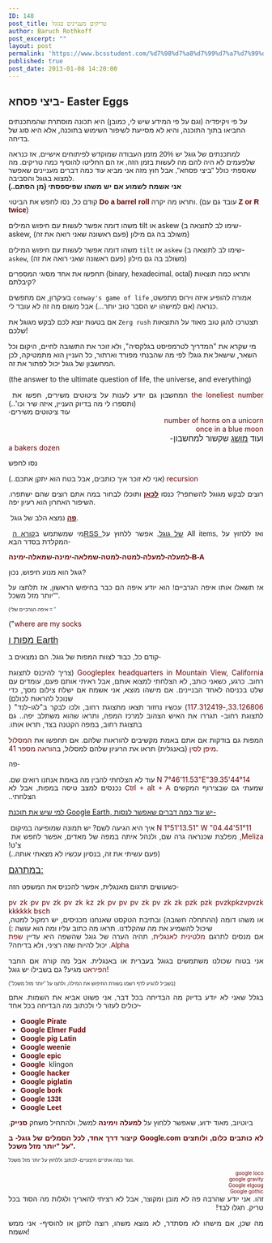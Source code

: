 ```yaml
---
ID: 148
post_title: טריקים מעניינים בגוגל
author: Baruch Rothkoff
post_excerpt: ""
layout: post
permalink: 'https://www.bcsstudent.com/%d7%98%d7%a8%d7%99%d7%a7%d7%99%d7%9d-%d7%9e%d7%a2%d7%a0%d7%99%d7%99%d7%a0%d7%99%d7%9d-%d7%91%d7%92%d7%95%d7%92%d7%9c/'
published: true
post_date: 2013-01-08 14:20:00
---
```

<!-- wp:heading -->
<h2>ביצי פסחא- Easter Eggs</h2>
<!-- /wp:heading -->

<!-- wp:paragraph -->
<p>על פי ויקיפדיה (וגם על פי המידע שיש לי, כמובן) היא תכונה מוסתרת שהמתכנתים החביאו בתוך התוכנה, והיא לא מסייעת לשיפור השימוש בתוכנה, אלא היא סוג של בדיחה.</p>
<!-- /wp:paragraph -->

<!-- wp:paragraph -->
<p><span style="background-color: white;"><span style="font-family: Arial, Helvetica, sans-serif;">למתכנתים של גוגל יש 20% מזמן העבודה שמוקדש לפיתוחים אישיים, אז כנראה שלפעמים לא היה להם מה לעשות בזמן הזה, אז הם החליטו להוסיף כמה טריקים.&nbsp;</span><span style="font-family: Arial, Helvetica, sans-serif;">מה שאספתי כולל "ביצי פסחא", אבל חוץ מזה אני מביא עוד כמה דברים מעניינים שאפשר למצוא בגוגל והסביבה.</span></span><br><b style="background-color: white; font-family: Arial, Helvetica, sans-serif;">אני אשמח לשמוע אם יש משהו שפיספסתי (מן הסתם..)</b></p>
<!-- /wp:paragraph -->

<!-- wp:paragraph -->
<p><span style="background-color: white; font-family: Arial, Helvetica, sans-serif;">קודם כל, נסו לחפש את הביטוי&nbsp;</span><b style="color: #660000; font-family: Arial, Helvetica, sans-serif; text-align: left;">Do a barrel roll&nbsp;</b><span style="font-family: Arial, Helvetica, sans-serif;">ותראו מה יקרה. (עובד גם עם </span><b id="internal-source-marker_0.7037481132429093" style="text-align: start;"><span style="vertical-align: baseline; white-space: pre-wrap;"><span style="font-family: Arial, Helvetica, sans-serif;"><span style="color: #660000;">Z or R twice</span><span style="font-weight: normal;">) </span></span></span></b></p>
<!-- /wp:paragraph -->

<!-- wp:html -->
משהו דומה אפשר לעשות עם חיפוש המילים tilt או askew (שימו לב לתוצאה ב- askew, משולב בה גם מילון (פעם ראשונה שאני רואה את זה))
<!-- /wp:html -->

<!-- wp:paragraph -->
<p>משהו דומה אפשר לעשות עם חיפוש המילים <code>tilt</code> או <code>askew</code> (שימו לב לתוצאה ב- <code>askew</code>, משולב בה גם מילון (פעם ראשונה שאני רואה את זה))</p>
<!-- /wp:paragraph -->

<!-- wp:paragraph -->
<p><span style="background-color: white; font-family: Arial, Helvetica, sans-serif;"><span style="background-color: white; font-family: Arial, Helvetica, sans-serif;"><span style="white-space: pre-wrap;">תחפשו את אחד מסוגי המספרים (binary, hexadecimal, octal) ותראו כמה תוצאות קיבלתם?</span></span></span></p>
<!-- /wp:paragraph -->

<!-- wp:paragraph -->
<p>בעיקרון, אם מחפשים <code>conway's game of life</code> אמורה להופיע איזה וירוס מתפשט, כנראה (אם למישהו יש הסבר טוב יותר…) אבל משום מה זה לא עובד לי.</p>
<!-- /wp:paragraph -->

<!-- wp:paragraph -->
<p>אם בטעות יוצא לכם לבקש מגוגל את <code>Zerg rush</code> תצטרכו להגן טוב מאוד על התוצאות שלכם!</p>
<!-- /wp:paragraph -->

<!-- wp:paragraph -->
<p>מי שקרא את "המדריך לטרמפיסט בגלקסיה", ולא זוכר את התשובה לחיים, היקום וכל השאר, שישאל את גוגל! לפי מה שהבנתי מפורד וארתור, כל העניין הוא מתמטיקה, לכן המחשבון של גוגל יכול לפתור את זה.</p>
<!-- /wp:paragraph -->

<!-- wp:paragraph {"direction":"ltr"} -->
<p dir="ltr">(the answer to the ultimate question of life, the universe, and everything)</p>
<!-- /wp:paragraph -->

<!-- wp:html -->
<div style="text-align: justify;">
<p dir="rtl" style="display: inline !important; margin-bottom: 0; margin-top: 0; text-align: right;"><span style="vertical-align: baseline; white-space: pre-wrap;">המחשבון גם יודע לענות על ציטוט</span><span style="vertical-align: baseline; white-space: pre-wrap;">ים משירים, חפשו את </span></p>
<p dir="rtl" style="display: inline !important; margin-bottom: 0; margin-top: 0; text-align: right;"><span style="vertical-align: baseline; white-space: pre-wrap;"><span style="color: #660000;">the loneliest number</span><span style="font-weight: normal;"> (ותספרו לי מה בדיוק העניין, איזה שיר וכו'..)</span></span></p>
</div>
<!-- /wp:html -->

<!-- wp:html -->
<div style="text-align: justify;">
<p dir="rtl" style="display: inline !important; margin-bottom: 0; margin-top: 0; text-align: right;"><span style="background-color: white; vertical-align: baseline; white-space: pre-wrap;"><span style="font-family: Arial, Helvetica, sans-serif;">עוד ציטוטים משירים-</span></span></p>
</div>
<!-- /wp:html -->

<!-- wp:html -->
<div style="text-align: justify;">
<p dir="rtl" style="margin-bottom: 0; margin-top: 0; text-align: right;"><span style="vertical-align: baseline; white-space: pre-wrap;"><span style="color: #660000;">number of horns on a unicorn</span></span></p>
<div dir="rtl" style="margin-bottom: 0; margin-top: 0; text-align: right;"><span style="vertical-align: baseline; white-space: pre-wrap;"><span style="color: #660000;">once in a blue moon</span></span></div>
<div dir="rtl" style="font-size: medium; font-weight: normal; margin-bottom: 0; margin-top: 0; text-align: right;">ועוד <a href="http://he.wikipedia.org/wiki/%D7%AA%D7%A8%D7%99%D7%A1%D7%A8_%D7%A9%D7%9C_%D7%90%D7%95%D7%A4%D7%99%D7%9D" target="_blank" rel="noopener">מושג</a>&nbsp;שקשור למחשבון-<b id="internal-source-marker_0.7037481132429093" style="font-weight: normal; text-align: start;"></b></div>
<div style="display: inline !important;">
<div style="display: inline !important;">
<div style="display: inline !important;">
<div dir="rtl" style="display: inline !important; margin-bottom: 0; margin-top: 0; text-align: right;"><span style="vertical-align: baseline; white-space: pre-wrap;"><span style="color: #660000;">a bakers dozen</span></span></div>
</div>
</div>
</div>
</div>
<!-- /wp:html -->

<!-- wp:html -->
<div style="text-align: justify;">
<p><span style="background-color: white; font-family: Arial, Helvetica, sans-serif;"><span style="background-color: white; font-family: Arial, Helvetica, sans-serif;"><span style="white-space: pre-wrap;">נסו לחפש </span></span></span></p>
<p dir="rtl" style="display: inline !important; margin-bottom: 0; margin-top: 0; text-align: right;"><span style="vertical-align: baseline; white-space: pre-wrap;"><span style="color: #660000;">recursion</span><span style="font-weight: normal;"> (אני לא זוכר איך כותבים, אבל בטח הוא יתקן אתכם..)</span></span></p>
</div>
<!-- /wp:html -->

<!-- wp:html -->
<div style="text-align: justify;">
<p><span style="background-color: white; font-family: Arial, Helvetica, sans-serif;">רוצים לבקש מגוגל להשתפר? כנסו&nbsp;<a href="http://support.google.com/mail/bin/static.py?hl=en&amp;page=suggestions.cs" target="_blank" rel="noopener"><b><span style="color: #660000;">לכאן</span></b></a>&nbsp;ותוכלו לבחור במה אתם רוצים שהם ישתפרו. השיפור האחרון הוא רעיון יפה.</span></p>
</div>
<!-- /wp:html -->

<!-- wp:html -->
<div style="text-align: justify;">
<p>&nbsp;<span style="background-color: white; font-family: Arial, Helvetica, sans-serif;"><a href="http://www.google.com/heart/" target="_blank" rel="noopener"><b><span style="color: #660000;">פה</span></b></a>&nbsp;נמצא הלב של גוגל.</span></p>
</div>
<!-- /wp:html -->

<!-- wp:html -->
<div style="text-align: justify;">
<p>&nbsp;<span style="background-color: white; font-family: Arial, Helvetica, sans-serif;">מי שמשתמש ב<a href="https://www.google.com/reader/" target="_blank" rel="noopener">קורא הRSS של גוגל</a>, אפשר ללחוץ על All items, ואז ללחוץ על המקלדת בסדר הבא-</span></p>
</div>
<!-- /wp:html -->

<!-- wp:html -->
<div style="text-align: justify;">
<p><span style="background-color: white; color: #660000; font-family: Arial, Helvetica, sans-serif;"><b>למעלה-למעלה-למטה-למטה-שמלאה-ימינה-שמאלה-ימינה-B-A</b></span></p>
</div>
<!-- /wp:html -->

<!-- wp:html -->
<div style="text-align: justify;">
<p><span style="background-color: white; font-family: Arial, Helvetica, sans-serif;">גוגל הוא מנוע חיפוש, נכון?</span></p>
</div>
<!-- /wp:html -->

<!-- wp:html -->
<div style="text-align: justify;">
<p><span style="background-color: white; font-family: Arial, Helvetica, sans-serif;">אז תשאלו אותו איפה הגרביים! הוא יודע איפה הם כבר בחיפוש הראשון, אז תלחצו על "יותר מזל משכל".</span></p>
</div>
<!-- /wp:html -->

<!-- wp:html -->
<div style="text-align: justify;">
<p><span style="background-color: white; font-family: Arial, Helvetica, sans-serif; font-size: x-small;"><span style="background-color: white; font-family: Arial, Helvetica, sans-serif; font-size: x-small;">(איפה הגרביים שלי = "</span></span></p>
<p dir="rtl" style="display: inline !important; margin-bottom: 0; margin-top: 0; text-align: right;"><span style="vertical-align: baseline; white-space: pre-wrap;"><span style="color: #660000;">where are my socks</span><span style="font-weight: normal;">")</span></span></p>
</div>
<!-- /wp:html -->

<!-- wp:html -->
<div style="text-align: justify;">
<p><span style="background-color: white; white-space: pre-wrap;"><span style="font-family: Arial, Helvetica, sans-serif; font-size: large;"><u>מפות ו Earth</u></span></span></p>
</div>
<!-- /wp:html -->

<!-- wp:html -->
<div style="text-align: justify;">
<p><span style="background-color: white; font-family: Arial, Helvetica, sans-serif;"><span style="background-color: white; font-family: Arial, Helvetica, sans-serif;"><span style="white-space: pre-wrap;">קודם כל, כבוד לצוות המפות של גוגל. הם נמצאים ב- </span><b style="text-align: start;"><br></b></span></span></p>
<p dir="rtl" style="display: inline !important; margin-bottom: 0; margin-top: 0; text-align: right;"><span style="vertical-align: baseline; white-space: pre-wrap;"><span style="color: #660000;">Googleplex headquarters in Mountain View, California</span><span style="font-weight: normal;"> (צריך להיכנס לתצוגת רחוב. כרגע, כשאני כותב, לא הצלחתי למצוא אותם, אבל ראיתי אותם פעם, עומדים עם שלט בכניסה לאחד הבניינים. </span>אם מישהו מוצא, אני אשמח אם ישלח צילום מסך, כדי שנוכל להראות לכולם<span style="font-weight: normal;">)</span></span></p>
</div>
<!-- /wp:html -->

<!-- wp:html -->
<div style="text-align: justify;">
<p dir="rtl" style="display: inline !important; margin-bottom: 0; margin-top: 0; text-align: right;"><span style="vertical-align: baseline; white-space: pre-wrap;">תצאו מתצוגת רחוב, ולכו לבקר ב"לגו-לנד" (</span></p>
<p dir="rtl" style="display: inline !important; margin-bottom: 0; margin-top: 0; text-align: right;"><span style="vertical-align: baseline; white-space: pre-wrap;"><span style="color: #660000;">33.126806,-117.312419</span><span style="font-weight: normal;">) עכשיו נחזור לתצוגת רחוב- תגררו את האיש הצהוב למרכז המפה, ותראו שהוא משתלב יפה.. גם בתצוגת רחוב, במפה הקטנה בצד, תראו אותו.</span></span></p>
<p dir="rtl" style="display: inline !important; margin-bottom: 0; margin-top: 0; text-align: right;">&nbsp;</p>
<p><span style="font-weight: normal;">המפות גם בודקות אם אתם באמת מקשיבים להוראות שלהם. אם תחפשו את </span><span style="color: #660000;">המסלול מיפן לסין</span><span style="font-weight: normal;"> (באנגלית) תראו את הרעיון שלהם למסלול, </span><span style="color: #660000;">בהוראה מספר 41</span><span style="font-weight: normal;">.</span></p>
</div>
<!-- /wp:html -->

<!-- wp:html -->
<div style="text-align: justify;">
<p><b style="font-weight: normal; text-align: start;"><b style="font-weight: normal; text-align: start;"></b></b><span style="background-color: white; font-family: Arial, Helvetica, sans-serif;"><span style="background-color: white; font-family: Arial, Helvetica, sans-serif;">פה-&nbsp;<b style="text-align: start;"><br></b></span></span></p>
<p dir="rtl" style="display: inline !important; margin-bottom: 0; margin-top: 0; text-align: right;"><span style="vertical-align: baseline; white-space: pre-wrap;"><span style="color: #660000;">44°14'39.35"N 7°46'11.53"E</span><span style="font-weight: normal;"> עוד לא הצלחתי להבין מה באמת אנחנו רואים שם.</span></span></p>
</div>
<!-- /wp:html -->

<!-- wp:html -->
<div style="text-align: justify;">
<p dir="rtl" style="display: inline !important; margin-bottom: 0; margin-top: 0; text-align: right;"><span style="background-color: white; vertical-align: baseline; white-space: pre-wrap;"><span style="font-family: Arial, Helvetica, sans-serif;"><span style="font-weight: normal;">שמעתי גם שבצירוף המקשים </span><span style="color: #660000;">Ctrl + alt + A</span><span style="font-weight: normal;"> נכנסים למצב טיסה במפות, אבל לא הצלחתי..</span></span></span></p>
<p dir="rtl" style="display: inline !important; margin-bottom: 0; margin-top: 0; text-align: right;">&nbsp;</p>
<p><u>למי שיש את תוכנת Google Earth, יש עוד כמה דברים שאפשר לנסות-</u></p>
</div>
<!-- /wp:html -->

<!-- wp:html -->
<div style="text-align: justify;">
<p dir="rtl" style="display: inline !important; margin-bottom: 0; margin-top: 0; text-align: right;"><span style="vertical-align: baseline; white-space: pre-wrap;">יש תמונה שמופיעה במיקום </span></p>
<p dir="rtl" style="display: inline !important; margin-bottom: 0; margin-top: 0; text-align: right;"><span style="vertical-align: baseline; white-space: pre-wrap;"><span style="color: #660000;">51°11'04.44" N 1°51'13.51" W</span><span style="font-weight: normal;"> איך היא הגיעה לשם?</span></span></p>
</div>
<!-- /wp:html -->

<!-- wp:html -->
<div style="text-align: justify;">
<p dir="rtl" style="display: inline !important; margin-bottom: 0; margin-top: 0; text-align: right;"><span style="vertical-align: baseline; white-space: pre-wrap;">במפה של מאדים, אפשר לחפש את </span></p>
<p dir="rtl" style="display: inline !important; margin-bottom: 0; margin-top: 0; text-align: right;"><span style="vertical-align: baseline; white-space: pre-wrap;"><span style="color: #660000;">Meliza</span><span style="font-weight: normal;">, מפלצת שכנראה גרה שם, ולנהל איתה צ'ט!</span></span></p>
</div>
<!-- /wp:html -->

<!-- wp:html -->
<div style="text-align: justify;">
<p dir="rtl" style="display: inline !important; margin-bottom: 0; margin-top: 0; text-align: right;"><span style="vertical-align: baseline; white-space: pre-wrap;"><span style="font-weight: normal;">(פעם עשיתי את זה, בנסיון עכשיו לא מצאתי אותה..)</span></span></p>
</div>
<!-- /wp:html -->

<!-- wp:html -->
<div style="text-align: justify;">
<p><b style="font-weight: normal; text-align: start;"><b style="font-weight: normal; text-align: start;"></b></b><b style="font-weight: normal; text-align: start;"><b style="font-weight: normal; text-align: start;"></b></b><b style="font-weight: normal; text-align: start;"><b style="font-weight: normal; text-align: start;"></b></b><b style="font-weight: normal; text-align: start;"><b style="font-weight: normal; text-align: start;"></b></b><span style="background-color: white; vertical-align: baseline; white-space: pre-wrap;"><span style="font-family: Arial, Helvetica, sans-serif; font-size: large;"><u>במתרגם:</u></span></span></p>
</div>
<!-- /wp:html -->

<!-- wp:html -->
<div style="text-align: justify;">
<p><b style="font-weight: normal; text-align: start;"><b style="font-weight: normal; text-align: start;"></b></b><span style="background-color: white; font-family: Arial, Helvetica, sans-serif;"><span style="white-space: pre-wrap;">כשעושים תרגום מאנגלית, אפשר להכניס את המשפט הזה-</span></span></p>
</div>
<!-- /wp:html -->

<!-- wp:html -->
<div style="text-align: justify;">
<p dir="rtl" style="display: inline !important; margin-bottom: 0; margin-top: 0; text-align: right;"><span style="vertical-align: baseline; white-space: pre-wrap;"><span style="color: #660000;">pv zk pv pv zk pv zk kz zk pv pv pv zk pv zk zk pzk pzk pvzkpkzvpvzk kkkkkk bsch</span></span></p>
</div>
<!-- /wp:html -->

<!-- wp:html -->
<div style="text-align: justify;">
<p dir="rtl" style="display: inline !important; margin-bottom: 0; margin-top: 0; text-align: right;"><span style="vertical-align: baseline; white-space: pre-wrap;"><span style="font-weight: normal;">או משהו דומה (ההתחלה חשובה) ובתיבת הטקסט שאנחנו מכניסים, יש רמקול למטה, שיכול להשמיע את מה שהקלדנו. תראו מה כתוב עליו ומה הוא עושה :)</span></span></p>
</div>
<!-- /wp:html -->

<!-- wp:html -->
<div style="text-align: justify;">
<p dir="rtl" style="display: inline !important; margin-bottom: 0; margin-top: 0; text-align: right;"><span style="background-color: white; vertical-align: baseline; white-space: pre-wrap;"><span style="font-family: Arial, Helvetica, sans-serif;"><span style="font-weight: normal;">אם מנסים לתרגם </span><span style="color: #660000;">מלטינית לאנגלית</span><span style="font-weight: normal;">, תהיה הערה של גוגל שהשפה היא עדיין</span><span style="color: #660000;"> שפת Alpha</span><span style="font-weight: normal;">. יכול להיות שזה רציני, ולא בדיחה?</span></span></span></p>
<p dir="rtl" style="display: inline !important; margin-bottom: 0; margin-top: 0; text-align: right;">&nbsp;</p>
<p><span style="font-weight: normal;">אני בטוח שכולנו משתמשים בגוגל בעברית או באנגלית. אבל מה קורה אם החבר </span><span style="color: #660000;">הפיראט</span><span style="font-weight: normal;"> מגיע? גם בשבילו יש גוגל!</span></p>
</div>
<!-- /wp:html -->

<!-- wp:html -->
<div style="text-align: justify;">
<p dir="rtl" style="display: inline !important; margin-bottom: 0; margin-top: 0; text-align: right;"><span style="background-color: white; vertical-align: baseline; white-space: pre-wrap;"><span style="font-family: Arial, Helvetica, sans-serif; font-size: x-small;">(בשביל להגיע לדף רשמו בשורת החיפוש את המילה, ולחצו על "יותר מזל משכל")</span></span></p>
</div>
<!-- /wp:html -->

<!-- wp:html -->
<div style="text-align: justify;">
<p><span style="background-color: white; font-family: Arial, Helvetica, sans-serif;">בגלל שאני לא יודע בדיוק מה הבדיחה בכל דבר, אני פשוט אביא את השמות. אתם יכולים לעזור לי ולכתוב מה הבדיחה בכל אחד-</span></p>
</div>
<!-- /wp:html -->

<!-- wp:html -->
<div dir="ltr" style="text-align: justify;">
<ul style="text-align: left;">
<li><b style="color: #660000; font-family: Arial, Helvetica, sans-serif; text-align: right;">Google Pirate</b></li>
<li><b style="background-color: white; color: #660000; font-family: Arial, Helvetica, sans-serif; text-align: right; white-space: pre-wrap;">Google Elmer Fudd</b></li>
<li><b style="background-color: white; color: #660000; font-family: Arial, Helvetica, sans-serif; text-align: right; white-space: pre-wrap;">Google pig Latin</b></li>
<li><b style="background-color: white; color: #660000; font-family: Arial, Helvetica, sans-serif; text-align: right; white-space: pre-wrap;">Google weenie</b></li>
<li><b style="background-color: white; color: #660000; font-family: Arial, Helvetica, sans-serif; text-align: right; white-space: pre-wrap;">Google epic</b></li>
<li><b style="color: #660000; font-family: Arial, Helvetica, sans-serif; text-align: right;"><b style="color: #660000; font-family: Arial, Helvetica, sans-serif; text-align: right;">Google&nbsp;</b></b>
<div style="display: inline !important;">
<div dir="rtl" style="display: inline !important; margin-bottom: 0; margin-top: 0;"><span style="vertical-align: baseline; white-space: pre-wrap;">klingon</span></div>
</div>
</li>
<li><b style="background-color: white; color: #660000; font-family: Arial, Helvetica, sans-serif; text-align: right;">Google hacker</b></li>
<li><b style="background-color: white; color: #660000; font-family: Arial, Helvetica, sans-serif; text-align: right;">Google piglatin</b></li>
<li><b style="background-color: white; color: #660000; font-family: Arial, Helvetica, sans-serif; text-align: right;">Google bork</b></li>
<li><b style="background-color: white; color: #660000; font-family: Arial, Helvetica, sans-serif; text-align: right;">Google 133t&nbsp;</b></li>
<li><b style="background-color: white; color: #660000; font-family: Arial, Helvetica, sans-serif; text-align: right;">Google Leet</b></li>
</ul>
</div>
<!-- /wp:html -->

<!-- wp:html -->
<div>
<div style="display: inline !important;">
<div style="display: inline !important;">
<div style="display: inline !important;">
<div dir="rtl" style="display: inline !important; margin-bottom: 0; margin-top: 0; text-align: right;"><b style="text-align: start;"><span style="vertical-align: baseline; white-space: pre-wrap;"><span style="font-family: Arial, Helvetica, sans-serif;"><span style="font-weight: normal;">ביוטיוב, מאוד ידוע, שאפשר ללחוץ על </span><span style="color: #660000;">למעלה וימינה</span><span style="font-weight: normal;"> למשל, ולהתחיל משחק </span><span style="color: #660000;">סנייק</span><span style="font-weight: normal;">.</span></span></span></b></div>
</div>
</div>
</div>
<p style="text-align: justify;"><span style="background-color: white; color: #660000; font-family: Arial, Helvetica, sans-serif;"><b>קיצור דרך אחד, לכל הסמלים של גוגל- ב Google.com לא כותבים כלום, ולוחצים על "יותר מזל משכל".</b></span></p>
<p style="text-align: justify;"><span style="background-color: white; font-family: Arial, Helvetica, sans-serif; font-size: x-small;">ועוד כמה אתרים חיצוניים- לכתוב וללחוץ על יותר מזל משכל.</span></p>
<div style="text-align: right;">
<p dir="rtl" style="margin-bottom: 0; margin-top: 0; text-align: justify;"><span style="vertical-align: baseline; white-space: pre-wrap;"><span style="color: #660000; font-size: x-small;">google loco</span></span></p>
<div>
<p dir="rtl" style="margin-bottom: 0; margin-top: 0; white-space: normal; text-align: justify;"><span style="vertical-align: baseline; white-space: pre-wrap;"><span style="color: #660000; font-size: x-small;">google gravity</span></span></p>
<div>
<p dir="rtl" style="margin-bottom: 0; margin-top: 0; white-space: normal; text-align: justify;"><span style="vertical-align: baseline; white-space: pre-wrap;"><span style="color: #660000; font-size: x-small;">Google elgoog</span></span></p>
<div>
<p dir="rtl" style="margin-bottom: 0; margin-top: 0; white-space: normal; text-align: justify;"><span style="vertical-align: baseline; white-space: pre-wrap;"><span style="color: #660000; font-size: x-small;">Google gothic</span></span></p>
<p dir="rtl" style="margin-bottom: 0; margin-top: 0; white-space: normal; text-align: justify;">זהו. אני יודע שהרבה פה לא מובן ומקוצר, אבל לא רציתי להאריך ולגלות מה הסוד בכל טריק. תגלו לבד!</p>
<p style="text-align: justify;">מה שכן, אם מישהו לא מסתדר, לא מוצא משהו, רוצה לתקן או להוסיף- אני ממש אשמח!</p>
</div>
</div>
</div>
</div>
</div>
<!-- /wp:html -->